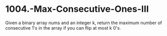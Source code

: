 # 1004.-Max-Consecutive-Ones-III

Given a binary array nums and an integer k, return the maximum number of consecutive 1's in the array if you can flip at most k 0's.

